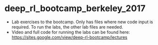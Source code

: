 # deep_rl_bootcamp_berkeley_2017

* Lab exercises to the bootcamp. Only has files where new code input is required. To run the labs, the other lab files are needed.
* Video and full code for running the labs can be found here: https://sites.google.com/view/deep-rl-bootcamp/lectures
